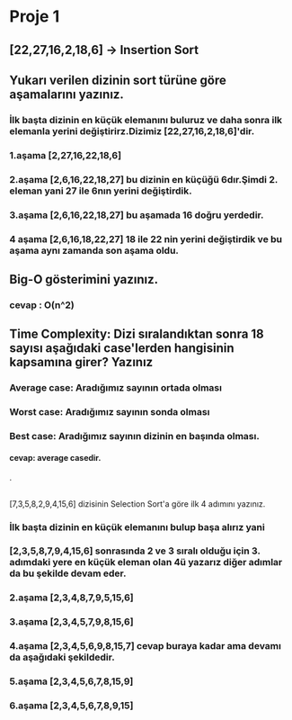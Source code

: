 # Proje 1

## [22,27,16,2,18,6] -> Insertion Sort

## Yukarı verilen dizinin sort türüne göre aşamalarını yazınız.


### İlk başta dizinin en küçük elemanını buluruz ve daha sonra ilk elemanla yerini değiştirirz.Dizimiz [22,27,16,2,18,6]'dir. 

### 1.aşama [2,27,16,22,18,6]
### 2.aşama [2,6,16,22,18,27] bu dizinin en küçüğü 6dır.Şimdi 2. eleman yani 27 ile 6nın yerini değiştirdik.
### 3.aşama [2,6,16,22,18,27] bu aşamada 16 doğru yerdedir.
### 4 aşama [2,6,16,18,22,27] 18 ile 22 nin yerini değiştirdik ve bu aşama aynı zamanda son aşama oldu. 

## Big-O gösterimini yazınız.
 ### cevap : O(n^2)


## Time Complexity: Dizi sıralandıktan sonra 18 sayısı aşağıdaki case'lerden hangisinin kapsamına girer? Yazınız


### Average case: Aradığımız sayının ortada olması
### Worst case: Aradığımız sayının sonda olması
### Best case: Aradığımız sayının dizinin en başında olması.
#### cevap: average casedir.
.



##
[7,3,5,8,2,9,4,15,6] dizisinin Selection Sort'a göre ilk 4 adımını yazınız. 

### İlk başta dizinin en küçük elemanını bulup başa alırız yani
### [2,3,5,8,7,9,4,15,6] sonrasında 2 ve 3 sıralı olduğu için 3. adımdaki yere en küçük eleman olan 4ü yazarız diğer adımlar da bu şekilde devam eder.
### 2.aşama [2,3,4,8,7,9,5,15,6]
### 3.aşama [2,3,4,5,7,9,8,15,6]
### 4.aşama [2,3,4,5,6,9,8,15,7] cevap buraya kadar ama devamı da aşağıdaki şekildedir.
### 5.aşama [2,3,4,5,6,7,8,15,9]
### 6.aşama [2,3,4,5,6,7,8,9,15]


